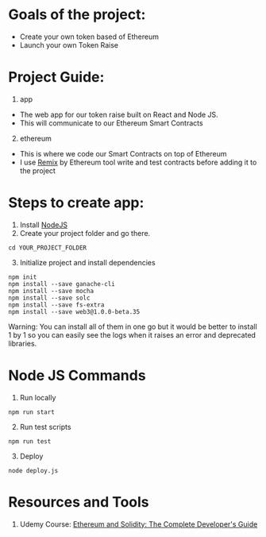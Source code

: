 # Goals of the project:

- Create your own token based of Ethereum
- Launch your own Token Raise

# Project Guide:

1. app

- The web app for our token raise built on React and Node JS.
- This will communicate to our Ethereum Smart Contracts

2. ethereum

- This is where we code our Smart Contracts on top of Ethereum
- I use [Remix](http://remix.ethereum.org/) by Ethereum tool write and
test contracts before adding it to the project

# Steps to create app:

1. Install [NodeJS](https://nodejs.org)
2. Create your project folder and go there.
```
cd YOUR_PROJECT_FOLDER
```

3. Initialize project and install dependencies
```
npm init
npm install --save ganache-cli
npm install --save mocha
npm install --save solc
npm install --save fs-extra
npm install --save web3@1.0.0-beta.35
```

Warning: You can install all of them in one go but it would be better
to install 1 by 1 so you can easily see the logs when it raises an error
and deprecated libraries.

# Node JS Commands

1. Run locally
```
npm run start
```
2. Run test scripts
```
npm run test
```
3. Deploy
```
node deploy.js
```

# Resources and Tools

1. Udemy Course: [Ethereum and Solidity: The Complete Developer's Guide](https://www.udemy.com/course/ethereum-and-solidity-the-complete-developers-guide)
